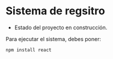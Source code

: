 <h1> Sistema de regsitro</h1>

- Estado del proyecto en construcción.

Para ejecutar el sistema, debes poner:

```npm install react```
